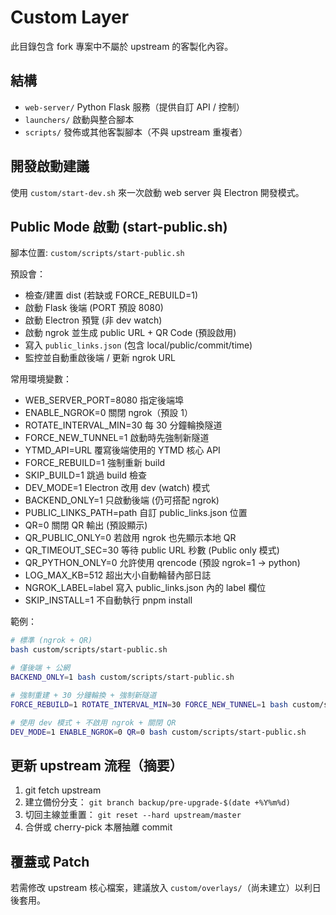 # Custom Layer

此目錄包含 fork 專案中不屬於 upstream 的客製化內容。

## 結構
- `web-server/` Python Flask 服務（提供自訂 API / 控制）
- `launchers/` 啟動與整合腳本
- `scripts/` 發佈或其他客製腳本（不與 upstream 重複者）

## 開發啟動建議
使用 `custom/start-dev.sh` 來一次啟動 web server 與 Electron 開發模式。

## Public Mode 啟動 (start-public.sh)
腳本位置: `custom/scripts/start-public.sh`

預設會：
- 檢查/建置 dist (若缺或 FORCE_REBUILD=1)
- 啟動 Flask 後端 (PORT 預設 8080)
- 啟動 Electron 預覽 (非 dev watch)
- 啟動 ngrok 並生成 public URL + QR Code (預設啟用)
- 寫入 `public_links.json` (包含 local/public/commit/time)
- 監控並自動重啟後端 / 更新 ngrok URL

常用環境變數：
- WEB_SERVER_PORT=8080  指定後端埠
- ENABLE_NGROK=0        關閉 ngrok（預設 1）
- ROTATE_INTERVAL_MIN=30 每 30 分鐘輪換隧道
- FORCE_NEW_TUNNEL=1     啟動時先強制新隧道
- YTMD_API=URL           覆寫後端使用的 YTMD 核心 API
- FORCE_REBUILD=1        強制重新 build
- SKIP_BUILD=1           跳過 build 檢查
- DEV_MODE=1             Electron 改用 dev (watch) 模式
- BACKEND_ONLY=1         只啟動後端 (仍可搭配 ngrok)
- PUBLIC_LINKS_PATH=path 自訂 public_links.json 位置
- QR=0                   關閉 QR 輸出 (預設顯示)
- QR_PUBLIC_ONLY=0       若啟用 ngrok 也先顯示本地 QR
- QR_TIMEOUT_SEC=30      等待 public URL 秒數 (Public only 模式)
- QR_PYTHON_ONLY=0       允許使用 qrencode (預設 ngrok=1 -> python)
- LOG_MAX_KB=512         超出大小自動輪替內部日誌
- NGROK_LABEL=label      寫入 public_links.json 內的 label 欄位
- SKIP_INSTALL=1         不自動執行 pnpm install

範例：
```bash
# 標準 (ngrok + QR)
bash custom/scripts/start-public.sh

# 僅後端 + 公網
BACKEND_ONLY=1 bash custom/scripts/start-public.sh

# 強制重建 + 30 分鐘輪換 + 強制新隧道
FORCE_REBUILD=1 ROTATE_INTERVAL_MIN=30 FORCE_NEW_TUNNEL=1 bash custom/scripts/start-public.sh

# 使用 dev 模式 + 不啟用 ngrok + 關閉 QR
DEV_MODE=1 ENABLE_NGROK=0 QR=0 bash custom/scripts/start-public.sh
```

## 更新 upstream 流程（摘要）
1. git fetch upstream
2. 建立備份分支： `git branch backup/pre-upgrade-$(date +%Y%m%d)`
3. 切回主線並重置： `git reset --hard upstream/master`
4. 合併或 cherry-pick 本層抽離 commit

## 覆蓋或 Patch
若需修改 upstream 核心檔案，建議放入 `custom/overlays/`（尚未建立）以利日後套用。

